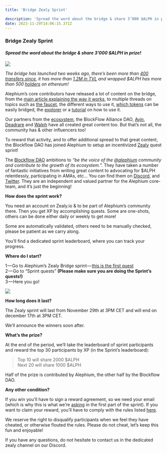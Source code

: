 ```yaml
---
title: 'Bridge Zealy Sprint'

description: 'Spread the word about the bridge & share 3’000 $ALPH in prize!'
date: 2023-11-29T14:06:15.371Z
---
```


### **Bridge Zealy Sprint**

#### _Spread the word about the bridge & share 3’000 \$ALPH in prize!_

![](https://cdn-images-1.medium.com/max/800/0*RPGboEDM3U25-qpi)

_The bridge has launched two weeks ago, there’s been more than_ <a href="https://explorer.bridge.alephium.org/" class="markup--anchor markup--p-anchor" data-href="https://explorer.bridge.alephium.org/" rel="noopener" target="_blank"><em>400 transfers since</em></a>_, it has more than_ <a href="https://defillama.com/protocol/alephium-bridge" class="markup--anchor markup--p-anchor" data-href="https://defillama.com/protocol/alephium-bridge" rel="noopener" target="_blank"><em>1.2M in TVL</em></a> _and wrapped \$ALPH has more than 500_ <a href="https://etherscan.io/token/0x590f820444fa3638e022776752c5eef34e2f89a6" class="markup--anchor markup--p-anchor" data-href="https://etherscan.io/token/0x590f820444fa3638e022776752c5eef34e2f89a6" rel="noopener" target="_blank"><em>holders</em></a> _on ethereum!_

Alephium’s core contributors have released a lot of content on the bridge, from the <a href="https://medium.com/@alephium/the-alephium-bridge-a787d90b2e4a" class="markup--anchor markup--p-anchor" data-href="https://medium.com/@alephium/the-alephium-bridge-a787d90b2e4a" target="_blank">main article explaining the way it works</a>, to multiple threads on topics such as <a href="https://x.com/alephium/status/1726556042425995760?s=20" class="markup--anchor markup--p-anchor" data-href="https://x.com/alephium/status/1726556042425995760?s=20" rel="noopener" target="_blank">the faucet</a>, the different ways to use it, <a href="https://twitter.com/alephium/status/1725164466868801848" class="markup--anchor markup--p-anchor" data-href="https://twitter.com/alephium/status/1725164466868801848" rel="noopener" target="_blank">which tokens</a> can be easily bridged, the <a href="https://x.com/alephium/status/1729149731761537296?s=20" class="markup--anchor markup--p-anchor" data-href="https://x.com/alephium/status/1729149731761537296?s=20" rel="noopener" target="_blank">explorer</a> or a <a href="https://x.com/alephium/status/1727704331389194330?s=20" class="markup--anchor markup--p-anchor" data-href="https://x.com/alephium/status/1727704331389194330?s=20" rel="noopener" target="_blank">tutorial</a> on how to use it.

Our partners from the <a href="https://twitter.com/alephium/status/1725439073052168293" class="markup--anchor markup--p-anchor" data-href="https://twitter.com/alephium/status/1725439073052168293" rel="noopener" target="_blank">ecosystem</a>, the BlockFlow Alliance DAO, <a href="https://www.ayin.app/" class="markup--anchor markup--p-anchor" data-href="https://www.ayin.app/" rel="noopener" target="_blank">Ayin</a>, <a href="https://deadrare.io/" class="markup--anchor markup--p-anchor" data-href="https://deadrare.io/" rel="noopener" target="_blank">Deadrare</a> and <a href="https://walph.io/" class="markup--anchor markup--p-anchor" data-href="https://walph.io/" rel="noopener" target="_blank">Walph</a> have all created great content too. But that’s not all, the community has & other influencers too!

To reward that activity, and to offer additional spread to that great content, the Blockflow DAO has joined Alephium to setup an incentivized <a href="https://zealy.io/" class="markup--anchor markup--p-anchor" data-href="https://zealy.io/" rel="noopener" target="_blank">Zealy</a> quest sprint!

The <a href="https://medium.com/@alephium/welcome-blockflow-alliance-dao-cd74a949f98b" class="markup--anchor markup--p-anchor" data-href="https://medium.com/@alephium/welcome-blockflow-alliance-dao-cd74a949f98b" target="_blank">Blockflow DAO</a> ambitions to _“be the voice of the_ <a href="https://twitter.com/alephium" class="markup--anchor markup--p-anchor" data-href="https://twitter.com/alephium" rel="noopener" target="_blank"><em>@alephium</em></a> _community and contribute to the growth of its ecosystem.”._ They have taken a number of fantastic initiatives from writing great content to advocating for \$ALPH relentlessly, participating in AMAs, etc… You can find them on <a href="https://discord.com/channels/747741246667227157/1156214551939919962" class="markup--anchor markup--p-anchor" data-href="https://discord.com/channels/747741246667227157/1156214551939919962" rel="noopener" target="_blank">Discord</a>, and <a href="https://twitter.com/Blockflow_DAO" class="markup--anchor markup--p-anchor" data-href="https://twitter.com/Blockflow_DAO" rel="noopener" target="_blank">Twitter</a>. They are an independent and valued partner for the Alephium core-team, and it’s just the beginning!

**How does the sprint work?**

You need an account on Zealy.io & to be part of Alephium’s community there. Then you get XP by accomplishing quests. Some are one-shots, others can be done either daily or weekly to get more!

Some are automatically validated, others need to be manually checked, please be patient as we carry along.

You’ll find a dedicated sprint leaderboard, where you can track your progress.

**Where do I start?**

1 — Go to Alephium’s Zealy Bridge sprint — <a href="https://zealy.io/c/alephium/questboard/b675511f-0bb8-4d67-a9e4-a4e2cf51f306" class="markup--anchor markup--p-anchor" data-href="https://zealy.io/c/alephium/questboard/b675511f-0bb8-4d67-a9e4-a4e2cf51f306" rel="noopener" target="_blank">this is the first quest</a>  
2 — Go to “Sprint quests” **(Please make sure you are doing the Sprint’s quests!)**   
3 — Here you go!

![](https://cdn-images-1.medium.com/max/800/1*mXQlTGapBw4pWpzLGKnTwQ.png)

**How long does it last?**

The Zealy sprint will last from November 29th at 3PM CET and will end on december 17th at 3PM CET.

We’ll announce the winners soon after.

**What’s the prize?**

At the end of the period, we’ll take the leaderboard of sprint participants and reward the top 30 participants by XP (in the Sprint’s leaderboard):

> Top 10 will share 2000 \$ALPH  
> Next 20 will share 1000 \$ALPH

Half of the prize is contributed by Alephium, the other half by the Blockflow DAO.

**Any other condition?**

If you win you’ll have to sign a reward agreement, so we need your email (which is why this is what we’re <a href="https://zealy.io/c/alephium/questboard/3f43c69e-c980-43c5-9bdc-9c9afbe28e0d" class="markup--anchor markup--p-anchor" data-href="https://zealy.io/c/alephium/questboard/3f43c69e-c980-43c5-9bdc-9c9afbe28e0d" rel="noopener" target="_blank">asking</a> in the first part of the sprint). If you want to claim your reward, you’ll have to comply with the rules listed <a href="https://github.com/alephium/community/blob/master/RewardProgramRules.md" class="markup--anchor markup--p-anchor" data-href="https://github.com/alephium/community/blob/master/RewardProgramRules.md" rel="noopener" target="_blank">here</a>.

We reserve the right to disqualify participants when we feel they have cheated, or otherwise flouted the rules. Please do not cheat, let’s keep this fun and enjoyable!

If you have any questions, do not hesitate to contact us in the dedicated zealy channel on our Discord.
